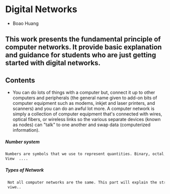 # **Digital Networks**
  - Boao Huang

**This work presents the fundamental principle of computer networks.** 
**It provide basic explanation and guidance for students who are just getting started with digital networks.**
---
## Contents

 - You can do lots of things with a computer but, connect it up to other computers and peripherals (the general name given to add-on bits of computer equipment such as modems, inkjet and laser printers, and scanners) and you can do an awful lot more. A computer network is simply a collection of computer equipment that's connected with wires, optical fibers, or wireless links so the various separate devices (known as nodes) can "talk" to one another and swap data (computerized information).
 
 ##### *Number system*
 ```sh
 Numbers are symbols that we use to represent quantities. Binary, octal, decimal and hexadecimal are four number systems used frequently in computing and networking. 
 View  ....
```

 ##### *Types of Network*                                                                           
```sh
 Not all computer networks are the same. This part will explain the structures and functions of some computer networks.
 viwe.. 
```

